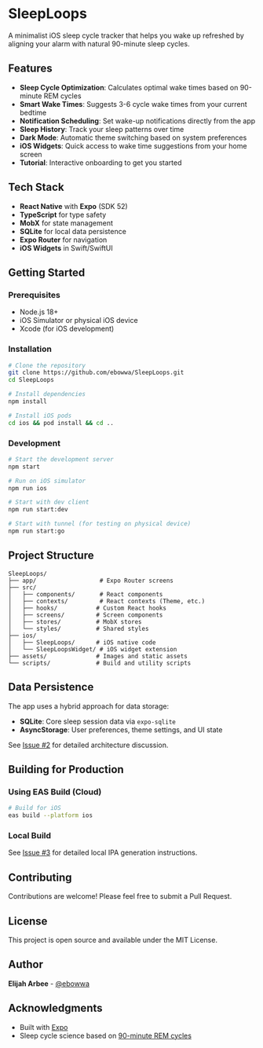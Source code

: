 # SleepLoops

A minimalist iOS sleep cycle tracker that helps you wake up refreshed by aligning your alarm with natural 90-minute sleep cycles.

## Features

- **Sleep Cycle Optimization**: Calculates optimal wake times based on 90-minute REM cycles
- **Smart Wake Times**: Suggests 3-6 cycle wake times from your current bedtime
- **Notification Scheduling**: Set wake-up notifications directly from the app
- **Sleep History**: Track your sleep patterns over time
- **Dark Mode**: Automatic theme switching based on system preferences
- **iOS Widgets**: Quick access to wake time suggestions from your home screen
- **Tutorial**: Interactive onboarding to get you started

## Tech Stack

- **React Native** with **Expo** (SDK 52)
- **TypeScript** for type safety
- **MobX** for state management
- **SQLite** for local data persistence
- **Expo Router** for navigation
- **iOS Widgets** in Swift/SwiftUI

## Getting Started

### Prerequisites

- Node.js 18+ 
- iOS Simulator or physical iOS device
- Xcode (for iOS development)

### Installation

```bash
# Clone the repository
git clone https://github.com/ebowwa/SleepLoops.git
cd SleepLoops

# Install dependencies
npm install

# Install iOS pods
cd ios && pod install && cd ..
```

### Development

```bash
# Start the development server
npm start

# Run on iOS simulator
npm run ios

# Start with dev client
npm run start:dev

# Start with tunnel (for testing on physical device)
npm run start:go
```

## Project Structure

```
SleepLoops/
├── app/                  # Expo Router screens
├── src/
│   ├── components/       # React components
│   ├── contexts/         # React contexts (Theme, etc.)
│   ├── hooks/           # Custom React hooks
│   ├── screens/         # Screen components
│   ├── stores/          # MobX stores
│   └── styles/          # Shared styles
├── ios/
│   ├── SleepLoops/      # iOS native code
│   └── SleepLoopsWidget/ # iOS widget extension
├── assets/              # Images and static assets
└── scripts/             # Build and utility scripts
```

## Data Persistence

The app uses a hybrid approach for data storage:

- **SQLite**: Core sleep session data via `expo-sqlite`
- **AsyncStorage**: User preferences, theme settings, and UI state

See [Issue #2](https://github.com/ebowwa/SleepLoops/issues/2) for detailed architecture discussion.

## Building for Production

### Using EAS Build (Cloud)

```bash
# Build for iOS
eas build --platform ios
```

### Local Build

See [Issue #3](https://github.com/ebowwa/SleepLoops/issues/3) for detailed local IPA generation instructions.

## Contributing

Contributions are welcome! Please feel free to submit a Pull Request.

## License

This project is open source and available under the MIT License.

## Author

**Elijah Arbee** - [@ebowwa](https://github.com/ebowwa)

## Acknowledgments

- Built with [Expo](https://expo.dev/)
- Sleep cycle science based on [90-minute REM cycles](https://www.sleepfoundation.org/stages-of-sleep)